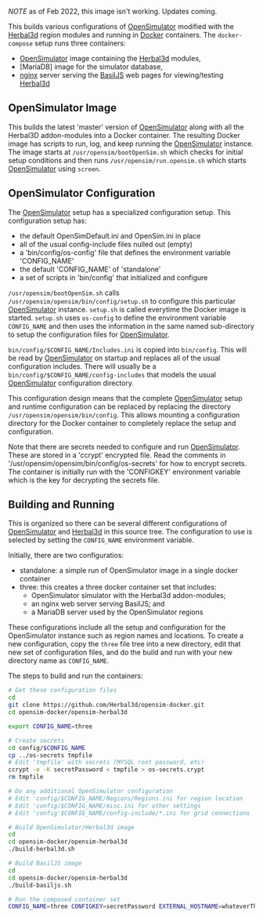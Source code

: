 *NOTE* as of Feb 2022, this image isn't working. Updates coming.

This builds various configurations of [OpenSimulator] modified with the
[Herbal3d] region modules and running in [Docker] containers.
The `docker-compose` setup runs three containers:

- [OpenSimulator] image containing the [Herbal3d] modules,
- [MariaDB] image for the simulator database,
- [nginx] server serving the [BasilJS] web pages for viewing/testing [Herbal3d]

## OpenSimulator Image

This builds the latest 'master' version of [OpenSimulator] along with all the Herbal3D
addon-modules into a Docker container. The resulting Docker image has scripts
to run, log, and keep running the [OpenSimulator] instance. The image starts at
`/usr/opensim/bootOpenSim.sh` which checks for initial setup conditions and
then runs `/usr/opensim/run.opensim.sh` which starts [OpenSimulator] using `screen`.

## OpenSimulator Configuration

The [OpenSimulator] setup has a specialized configuration setup. This configuration
setup has:

- the default OpenSimDefault.ini and OpenSim.ini in place
- all of the usual config-include files nulled out (empty)
- a 'bin/config/os-config' file that defines the environment variable 'CONFIG_NAME'
- the default 'CONFIG_NAME' of 'standalone'
- a set of scripts in 'bin/config' that initialized and configure

`/usr/opensim/bootOpenSim.sh` calls `/usr/opensim/opensim/bin/config/setup.sh` to
configure this particular [OpenSimulator] instance. `setup.sh` is called everytime
the Docker image is started. `setup.sh` uses `os-config` to define the environment
variable `CONFIG_NAME` and then uses the information in the same named sub-directory
to setup the configuration files for [OpenSimulator].

`bin/config/$CONFIG_NAME/Includes.ini` is copied into `bin/config`. This will be read
by [OpenSimulator] on startup and replaces all of the usual configuration includes.
There will usually be a `bin/config/$CONFIG_NAME/config-includes` that models the
usual [OpenSimulator] configuration directory.

This configuration design means that the complete [OpenSimulator] setup and
runtime configuration can be replaced by replacing the directory
`/usr/opensim/opensim/bin/config`. This allows mounting a configuration directory
for the Docker container to completely replace the setup and configuration.

Note that there are secrets needed to configure and run [OpenSimulator].
These are stored in a 'ccrypt' encrypted file. Read the comments in
'/usr/opensim/opensim/bin/config/os-secrets' for how to encrypt secrets.
The container is initially run with the 'CONFIGKEY' environment variable
which is the key for decrypting the secrets file.

## Building and Running

This is organized so there can be several different configurations
of [OpenSimulator] and [Herbal3d] in this source tree.
The configuration to use is selected by setting the `CONFIG_NAME`
environment variable.

Initially, there are two configuratios:

- standalone: a simple run of OpenSimulator image in a single docker container
- three: this creates a three docker container set that includes:
  * OpenSimulator simulator with the Herbal3d addon-modules;
  * an nginx web server serving BasilJS; and
  * a MariaDB server used by the OpenSimulator regions

These configurations include all the setup and configuration for the
OpenSimulator instance such as region names and locations.
To create a new configuration, copy the `three` file tree into
a new directory, edit that new set of configuration files, and
do the build and run with your new directory name as `CONFIG_NAME`.

The steps to build and run the containers:

```bash
# Get these configuration files
cd
git clone https://github.com/Herbal3d/opensim-docker.git
cd opensim-docker/opensim-herbal3d

export CONFIG_NAME=three

# Create secrets
cd config/$CONFIG_NAME
cp ../os-secrets tmpfile
# Edit 'tmpfile' with secrets (MYSQL root password, etc)
ccrypt -e -K secretPassword < tmpfile > os-secrets.crypt
rm tmpfile

# Do any additional OpenSimulator configuration
# Edit 'config/$CONFIG_NAME/Regions/Regions.ini for region location
# Edit 'config/$CONFIG_NAME/misc.ini for other settings
# Edit 'config'$CONFIG_NAME/config-include/*.ini for grid connections

# Build OpenSimulator/Herbal3d image
cd
cd opensim-docker/opensim-herbal3d
./build-herbal3d.sh

# Build BasilJS image
cd
cd opensim-docker/opensim-herbal3d
./build-basiljs.sh

# Run the composed container set
CONFIG_NAME=three CONFIGKEY=secretPassword EXTERNAL_HOSTNAME=whateverTheHostnameIs ./run-herbal3d.sh

```

[OpenSimulator]: https://opensimulator.org
[Docker]: https://www.docker.com
[Herbal3d]: https://www.herbal3d.org
[BasilJS]: https://github.com/Herbal3d/basil
[nginx]: https://www.nginx.com/


